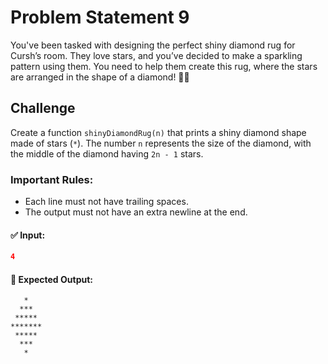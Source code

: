 # Problem Statement 9

You've been tasked with designing the perfect shiny diamond rug for Cursh’s room. They love stars, and you’ve decided to make a sparkling pattern using them. You need to help them create this rug, where the stars are arranged in the shape of a diamond! 🎇✨

## Challenge

Create a function `shinyDiamondRug(n)` that prints a shiny diamond shape made of stars (`*`). The number `n` represents the size of the diamond, with the middle of the diamond having `2n - 1` stars.

### Important Rules:

- Each line must not have trailing spaces.
- The output must not have an extra newline at the end.

#### ✅ Input:

```json
4
```

#### 🎯 Expected Output:

```
   *
  ***
 *****
*******
 *****
  ***
   *
```
